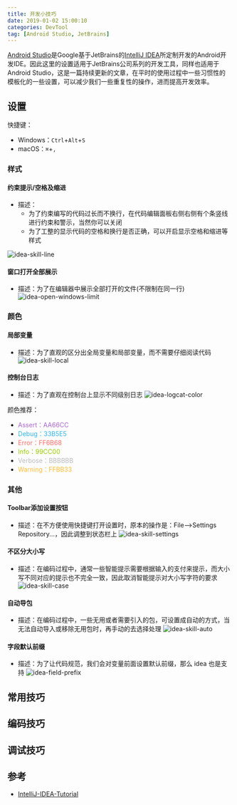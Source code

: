 ```yaml
---
title: 开发小技巧 
date: 2019-01-02 15:00:10
categories: DevTool
tag: [Android Studio, JetBrains]
---
```


[Android Studio](https://zh.wikipedia.org/wiki/Android_Studio)是Google基于JetBrains的[IntelliJ IDEA](https://www.jetbrains.com/idea)所定制开发的Android开发IDE。因此这里的设置适用于JetBrains公司系列的开发工具，同样也适用于Android Studio，这是一篇持续更新的文章，在平时的使用过程中一些习惯性的模板化的一些设置，可以减少我们一些重复性的操作，进而提高开发效率。

## 设置

快捷键：
* Windows：`Ctrl`+`Alt`+`S`
* macOS：`⌘`+`,`

<!-- more -->

### 样式

#### 约束提示/空格及缩进

* 描述：
    - 为了约束编写的代码过长而不换行，在代码编辑面板右侧右侧有个条竖线进行约束和警示，当然你可以关闭
    - 为了工整的显示代码的空格和换行是否正确，可以开启显示空格和缩进等样式
    
![idea-skill-line](https://res.cloudinary.com/incoder/image/upload/v1546416652/blog/idea-skill-line.png)

#### 窗口打开全部展示

* 描述：为了在编辑器中展示全部打开的文件(不限制在同一行)
    ![idea-open-windows-limit](https://res.cloudinary.com/incoder/image/upload/v1562844691/blog/idea-open-windows-limit.png)


### 颜色

#### 局部变量

* 描述：为了直观的区分出全局变量和局部变量，而不需要仔细阅读代码
![idea-skill-local](https://res.cloudinary.com/incoder/image/upload/v1546417187/blog/idea-skill-local.png)

#### 控制台日志

* 描述：为了直观在控制台上显示不同级别日志
![idea-logcat-color](https://res.cloudinary.com/incoder/image/upload/v1562845142/blog/idea-logcat-color.png)

颜色推荐：
* <font color=#AA66CC>Assert：AA66CC</font>
* <font color=#33B5E5>Debug：33B5E5</font>
* <font color=#FF6B68>Error：FF6B68</font>
* <font color=#99CC00>Info：99CC00</font>
* <font color=#BBBBBB>Verbose：BBBBBB</font>
* <font color=#FFBB33>Warning：FFBB33</font>

### 其他

#### Toolbar添加设置按钮

* 描述：在不方便使用快捷键打开设置时，原本的操作是：File-->Settings Repository...，因此调整到状态栏上
![idea-skill-settings](https://res.cloudinary.com/incoder/image/upload/v1546417198/blog/idea-skill-settings.png)

#### 不区分大小写

* 描述：在编码过程中，通常一些智能提示需要根据输入的支付来提示，而大小写不同对应的提示也不完全一致，因此取消智能提示对大小写字符的要求
![idea-skill-case](https://res.cloudinary.com/incoder/image/upload/v1546416873/blog/idea-skill-case.png)

#### 自动导包

* 描述：在编码过程中，一些无用或者需要引入的包，可设置成自动的方式，当无法自动导入或移除无用包时，再手动的去选择处理
![idea-skill-auto](https://res.cloudinary.com/incoder/image/upload/v1546416872/blog/idea-skill-auto.png)

#### 字段默认前缀
* 描述：为了让代码规范，我们会对变量前面设置默认前缀，那么 idea 也是支持
![idea-field-prefix](https://res.cloudinary.com/incoder/image/upload/v1562845918/blog/idea-field-prefix.png)

## 常用技巧

## 编码技巧

## 调试技巧

## 参考
* [IntelliJ-IDEA-Tutorial](https://github.com/judasn/IntelliJ-IDEA-Tutorial)